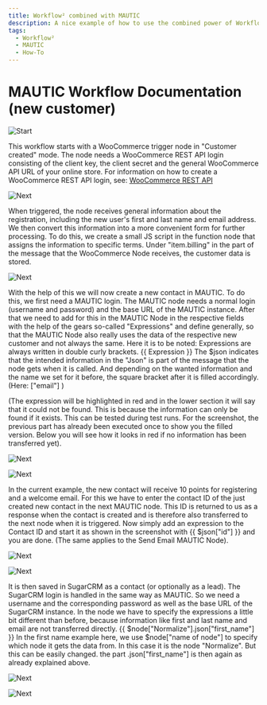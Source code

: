 ```yaml
---
title: Workflow² combined with MAUTIC
description: A nice example of how to use the combined power of Workflow² and MAUTIC
tags:
  - Workflow²
  - MAUTIC
  - How-To
---
```


# MAUTIC Workflow Documentation (new customer)

![Start](/_images/workflows/workflows/mauticworkflow_new_customer1.png)

This workflow starts with a WooCommerce trigger node in "Customer created" mode.
The node needs a WooCommerce REST API login consisting of the client key, the client secret and the general WooCommerce API URL of your online store.
For information on how to create a WooCommerce REST API login, see:
[WooCommerce REST API](https://woocommerce.com/document/woocommerce-rest-api/)

![Next](/_images/workflows/workflows/mauticworkflow_new_customer2.png)

When triggered, the node receives general information about the registration, including the new user's first and last name and email address.
We then convert this information into a more convenient form for further processing.
To do this, we create a small JS script in the function node that assigns the information to specific terms.
Under "item.billing" in the part of the message that the WooCommerce Node receives, the customer data is stored.

![Next](/_images/workflows/workflows/mauticworkflow_new_normalize.png)

With the help of this we will now create a new contact in MAUTIC.
To do this, we first need a MAUTIC login.
The MAUTIC node needs a normal login (username and password) and the base URL of the MAUTIC instance.
After that we need to add for this in the MAUTIC Node in the respective fields with the help of the gears so-called "Expressions" and define generally, so that the MAUTIC Node also really uses the data of the respective new customer and not always the same.
Here it is to be noted:
Expressions are always written in double curly brackets. {{ Expression }}
The $json indicates that the intended information in the "Json" is part of the message that the node gets when it is called.
And depending on the wanted information and the name we set for it before, the square bracket after it is filled accordingly. (Here: ["email"] )

(The expression will be highlighted in red and in the lower section it will say that it could not be found. This is because the information can only be found if it exists. This can be tested during test runs. For the screenshot, the previous part has already been executed once to show you the filled version.
Below you will see how it looks in red if no information has been transferred yet).

![Next](/_images/workflows/workflows/mauticworkflow_new_contact.png)

![Next](/_images/workflows/workflows/mauticworkflow_new_customer5.png)

In the current example, the new contact will receive 10 points for registering and a welcome email.
For this we have to enter the contact ID of the just created new contact in the next MAUTIC node.
This ID is returned to us as a response when the contact is created and is therefore also transferred to the next node when it is triggered.
Now simply add an expression to the Contact ID and start it as shown in the screenshot with
{{ $json["id"] }} and you are done. (The same applies to the Send Email MAUTIC Node).

![Next](/_images/workflows/workflows/mauticworkflow_new_customer6.png)

![Next](/_images/workflows/workflows/mauticworkflow_new_customer7.png)

It is then saved in SugarCRM as a contact (or optionally as a lead).
The SugarCRM login is handled in the same way as MAUTIC.
So we need a username and the corresponding password as well as the base URL of the SugarCRM instance.
In the node we have to specify the expressions a little bit different than before, because information like first and last name and email are not transferred directly.
{{ $node["Normalize"].json["first_name"] }}
In the first name example here, we use $node["name of node"] to specify which node it gets the data from. In this case it is the node "Normalize". But this can be easily changed.
the part .json["first_name"] is then again as already explained above.

![Next](/_images/workflows/workflows/mauticworkflow_new_customer8.png)

![Next](/_images/workflows/workflows/mauticworkflow_new_customer9.png)
